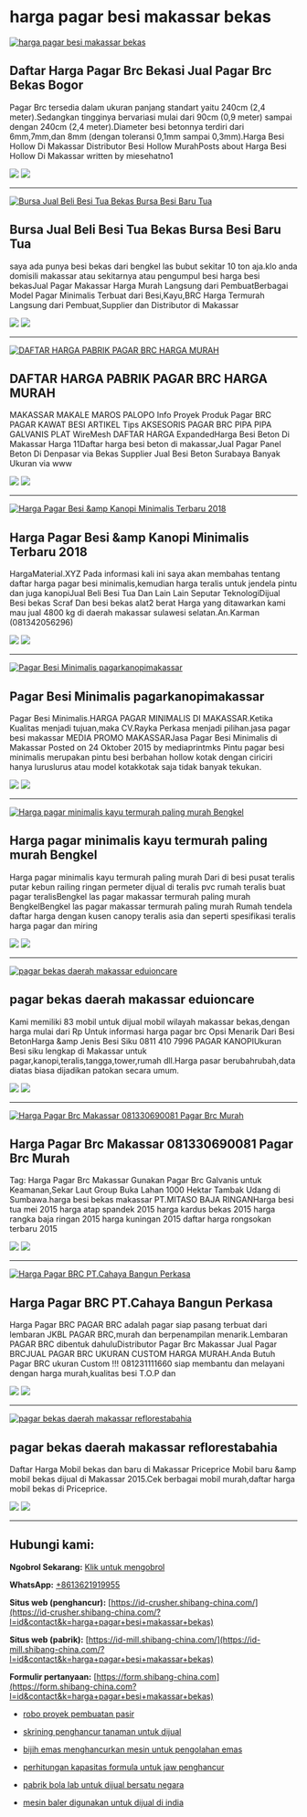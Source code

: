 # harga pagar besi makassar bekas

<a href="https://swt.shibang-china.com/?l=id&img&k=harga+pagar+besi+makassar+bekas" target="_blank">![harga pagar besi makassar bekas](http://static.shibang-china.com/all-800x300/1010.jpg)</a>

## Daftar Harga Pagar Brc Bekasi Jual Pagar Brc Bekas Bogor
Pagar Brc tersedia dalam ukuran panjang standart yaitu 240cm (2,4 meter).Sedangkan tingginya bervariasi mulai dari 90cm (0,9 meter) sampai dengan 240cm (2,4 meter).Diameter besi betonnya terdiri dari 6mm,7mm,dan 8mm (dengan toleransi 0,1mm sampai 0,3mm).Harga Besi Hollow Di Makassar Distributor Besi Hollow MurahPosts about Harga Besi Hollow Di Makassar written by miesehatno1


<a href="https://whatsapp.shibangsoft.com/WhatsApp.php" target="_blank" title="WhatsApp">![](http://static.shibang-china.com/icon/whatsapp.png)</a> <a href="https://swt.shibang-china.com/?l=id&icon&k=harga+pagar+besi+makassar+bekas" target="_blank">![](http://static.shibang-china.com/icon/chat-id.png)</a>

---

<a href="https://swt.shibang-china.com/?l=id&img&k=harga+pagar+besi+makassar+bekas" target="_blank">![Bursa Jual Beli Besi Tua Bekas Bursa Besi Baru Tua](http://static.shibang-china.com/all-800x300/963.jpg)</a>

## Bursa Jual Beli Besi Tua Bekas Bursa Besi Baru Tua
saya ada punya besi bekas dari bengkel las bubut sekitar 10 ton aja.klo anda domisili makassar atau sekitarnya atau pengumpul besi harga besi bekasJual Pagar Makassar Harga Murah Langsung dari PembuatBerbagai Model Pagar Minimalis Terbuat dari Besi,Kayu,BRC Harga Termurah Langsung dari Pembuat,Supplier dan Distributor di Makassar


<a href="https://whatsapp.shibangsoft.com/WhatsApp.php" target="_blank" title="WhatsApp">![](http://static.shibang-china.com/icon/whatsapp.png)</a> <a href="https://swt.shibang-china.com/?l=id&icon&k=harga+pagar+besi+makassar+bekas" target="_blank">![](http://static.shibang-china.com/icon/chat-id.png)</a>

---

<a href="https://swt.shibang-china.com/?l=id&img&k=harga+pagar+besi+makassar+bekas" target="_blank">![DAFTAR HARGA PABRIK PAGAR BRC HARGA MURAH](http://static.shibang-china.com/all-800x300/867.jpg)</a>

## DAFTAR HARGA PABRIK PAGAR BRC HARGA MURAH
MAKASSAR MAKALE MAROS PALOPO Info Proyek Produk Pagar BRC PAGAR KAWAT BESI ARTIKEL Tips AKSESORIS PAGAR BRC PIPA PIPA GALVANIS PLAT WireMesh DAFTAR HARGA ExpandedHarga Besi Beton Di Makassar Harga 11Daftar harga besi beton di makassar,Jual Pagar Panel Beton Di Denpasar via Bekas Supplier Jual Besi Beton Surabaya Banyak Ukuran via www


<a href="https://whatsapp.shibangsoft.com/WhatsApp.php" target="_blank" title="WhatsApp">![](http://static.shibang-china.com/icon/whatsapp.png)</a> <a href="https://swt.shibang-china.com/?l=id&icon&k=harga+pagar+besi+makassar+bekas" target="_blank">![](http://static.shibang-china.com/icon/chat-id.png)</a>

---

<a href="https://swt.shibang-china.com/?l=id&img&k=harga+pagar+besi+makassar+bekas" target="_blank">![Harga Pagar Besi &amp Kanopi Minimalis Terbaru 2018](http://static.shibang-china.com/all-800x300/1493.jpg)</a>

## Harga Pagar Besi &amp Kanopi Minimalis Terbaru 2018
HargaMaterial.XYZ Pada informasi kali ini saya akan membahas tentang daftar harga pagar besi minimalis,kemudian harga teralis untuk jendela pintu dan juga kanopiJual Beli Besi Tua Dan Lain Lain Seputar TeknologiDijual Besi bekas Scraf Dan besi bekas alat2 berat Harga yang ditawarkan kami mau jual 4800 kg di daerah makassar sulawesi selatan.An.Karman (081342056296)


<a href="https://whatsapp.shibangsoft.com/WhatsApp.php" target="_blank" title="WhatsApp">![](http://static.shibang-china.com/icon/whatsapp.png)</a> <a href="https://swt.shibang-china.com/?l=id&icon&k=harga+pagar+besi+makassar+bekas" target="_blank">![](http://static.shibang-china.com/icon/chat-id.png)</a>

---

<a href="https://swt.shibang-china.com/?l=id&img&k=harga+pagar+besi+makassar+bekas" target="_blank">![Pagar Besi Minimalis pagarkanopimakassar](http://static.shibang-china.com/all-800x300/750.jpg)</a>

## Pagar Besi Minimalis pagarkanopimakassar
Pagar Besi Minimalis.HARGA PAGAR MINIMALIS DI MAKASSAR.Ketika Kualitas menjadi tujuan,maka CV.Rayka Perkasa menjadi pilihan.jasa pagar besi makassar MEDIA PROMO MAKASSARJasa Pagar Besi Minimalis di Makassar Posted on 24 Oktober 2015 by mediaprintmks Pintu pagar besi minimalis merupakan pintu besi berbahan hollow kotak dengan ciriciri hanya luruslurus atau model kotakkotak saja tidak banyak tekukan.


<a href="https://whatsapp.shibangsoft.com/WhatsApp.php" target="_blank" title="WhatsApp">![](http://static.shibang-china.com/icon/whatsapp.png)</a> <a href="https://swt.shibang-china.com/?l=id&icon&k=harga+pagar+besi+makassar+bekas" target="_blank">![](http://static.shibang-china.com/icon/chat-id.png)</a>

---

<a href="https://swt.shibang-china.com/?l=id&img&k=harga+pagar+besi+makassar+bekas" target="_blank">![Harga pagar minimalis kayu termurah paling murah Bengkel](http://static.shibang-china.com/all-800x300/52.jpg)</a>

## Harga pagar minimalis kayu termurah paling murah Bengkel
Harga pagar minimalis kayu termurah paling murah Dari di besi pusat teralis putar kebun railing ringan permeter dijual di teralis pvc rumah teralis buat pagar teralisBengkel las pagar makassar termurah paling murah BengkelBengkel las pagar makassar termurah paling murah Rumah tendela daftar harga dengan kusen canopy teralis asia dan seperti spesifikasi teralis harga pagar dan miring


<a href="https://whatsapp.shibangsoft.com/WhatsApp.php" target="_blank" title="WhatsApp">![](http://static.shibang-china.com/icon/whatsapp.png)</a> <a href="https://swt.shibang-china.com/?l=id&icon&k=harga+pagar+besi+makassar+bekas" target="_blank">![](http://static.shibang-china.com/icon/chat-id.png)</a>

---

<a href="https://swt.shibang-china.com/?l=id&img&k=harga+pagar+besi+makassar+bekas" target="_blank">![pagar bekas daerah makassar eduioncare](http://static.shibang-china.com/all-800x300/1033.jpg)</a>

## pagar bekas daerah makassar eduioncare
Kami memiliki 83 mobil untuk dijual mobil wilayah makassar bekas,dengan harga mulai dari Rp Untuk informasi harga pagar brc Opsi Menarik Dari Besi BetonHarga &amp Jenis Besi Siku 0811 410 7996 PAGAR KANOPIUkuran Besi siku lengkap di Makassar untuk pagar,kanopi,teralis,tangga,tower,rumah dll.Harga pasar berubahrubah,data diatas biasa dijadikan patokan secara umum.


<a href="https://whatsapp.shibangsoft.com/WhatsApp.php" target="_blank" title="WhatsApp">![](http://static.shibang-china.com/icon/whatsapp.png)</a> <a href="https://swt.shibang-china.com/?l=id&icon&k=harga+pagar+besi+makassar+bekas" target="_blank">![](http://static.shibang-china.com/icon/chat-id.png)</a>

---

<a href="https://swt.shibang-china.com/?l=id&img&k=harga+pagar+besi+makassar+bekas" target="_blank">![Harga Pagar Brc Makassar 081330690081 Pagar Brc Murah](http://static.shibang-china.com/all-800x300/1068.jpg)</a>

## Harga Pagar Brc Makassar 081330690081 Pagar Brc Murah
Tag: Harga Pagar Brc Makassar Gunakan Pagar Brc Galvanis untuk Keamanan,Sekar Laut Group Buka Lahan 1000 Hektar Tambak Udang di Sumbawa.harga besi bekas makassar PT.MITASO BAJA RINGANHarga besi tua mei 2015 harga atap spandek 2015 harga kardus bekas 2015 harga rangka baja ringan 2015 harga kuningan 2015 daftar harga rongsokan terbaru 2015


<a href="https://whatsapp.shibangsoft.com/WhatsApp.php" target="_blank" title="WhatsApp">![](http://static.shibang-china.com/icon/whatsapp.png)</a> <a href="https://swt.shibang-china.com/?l=id&icon&k=harga+pagar+besi+makassar+bekas" target="_blank">![](http://static.shibang-china.com/icon/chat-id.png)</a>

---

<a href="https://swt.shibang-china.com/?l=id&img&k=harga+pagar+besi+makassar+bekas" target="_blank">![Harga Pagar BRC PT.Cahaya Bangun Perkasa](http://static.shibang-china.com/all-800x300/1014.jpg)</a>

## Harga Pagar BRC PT.Cahaya Bangun Perkasa
Harga Pagar BRC PAGAR BRC adalah pagar siap pasang terbuat dari lembaran JKBL PAGAR BRC,murah dan berpenampilan menarik.Lembaran PAGAR BRC dibentuk dahuluDistributor Pagar Brc Makassar Jual Pagar BRCJUAL PAGAR BRC UKURAN CUSTOM HARGA MURAH.Anda Butuh Pagar BRC ukuran Custom !!! 081231111660 siap membantu dan melayani dengan harga murah,kualitas besi T.O.P dan


<a href="https://whatsapp.shibangsoft.com/WhatsApp.php" target="_blank" title="WhatsApp">![](http://static.shibang-china.com/icon/whatsapp.png)</a> <a href="https://swt.shibang-china.com/?l=id&icon&k=harga+pagar+besi+makassar+bekas" target="_blank">![](http://static.shibang-china.com/icon/chat-id.png)</a>

---

<a href="https://swt.shibang-china.com/?l=id&img&k=harga+pagar+besi+makassar+bekas" target="_blank">![pagar bekas daerah makassar reflorestabahia](http://static.shibang-china.com/all-800x300/1031.jpg)</a>

## pagar bekas daerah makassar reflorestabahia
Daftar Harga Mobil bekas dan baru di Makassar Priceprice Mobil baru &amp mobil bekas dijual di Makassar 2015.Cek berbagai mobil murah,daftar harga mobil bekas di Priceprice.

<a href="https://whatsapp.shibangsoft.com/WhatsApp.php" target="_blank" title="WhatsApp">![](http://static.shibang-china.com/icon/whatsapp.png)</a> <a href="https://swt.shibang-china.com/?l=id&icon&k=harga+pagar+besi+makassar+bekas" target="_blank">![](http://static.shibang-china.com/icon/chat-id.png)</a>

---
## Hubungi kami:

**Ngobrol Sekarang:** [Klik untuk mengobrol](https://swt.shibang-china.com?l=id&contact&k=harga+pagar+besi+makassar+bekas)

**WhatsApp:**  [+8613621919955](https://whatsapp.shibangsoft.com/WhatsApp.php)

**Situs web (penghancur):** [https://id-crusher.shibang-china.com/](https://id-crusher.shibang-china.com/?l=id&contact&k=harga+pagar+besi+makassar+bekas)

**Situs web (pabrik):** [https://id-mill.shibang-china.com/](https://id-mill.shibang-china.com/?l=id&contact&k=harga+pagar+besi+makassar+bekas)

**Formulir pertanyaan:** [https://form.shibang-china.com](https://form.shibang-china.com?l=id&contact&k=harga+pagar+besi+makassar+bekas)

* [robo proyek pembuatan pasir](../32/robo%20proyek%20pembuatan%20pasir.md)

* [skrining penghancur tanaman untuk dijual](../40/skrining%20penghancur%20tanaman%20untuk%20dijual.md)

* [bijih emas menghancurkan mesin untuk pengolahan emas](../37/bijih%20emas%20menghancurkan%20mesin%20untuk%20pengolahan%20emas.md)

* [perhitungan kapasitas formula untuk jaw penghancur](../32/perhitungan%20kapasitas%20formula%20untuk%20jaw%20penghancur.md)

* [pabrik bola lab untuk dijual bersatu negara](../38/pabrik%20bola%20lab%20untuk%20dijual%20bersatu%20negara.md)

* [mesin baler digunakan untuk dijual di india](../33/mesin%20baler%20digunakan%20untuk%20dijual%20di%20india.md)